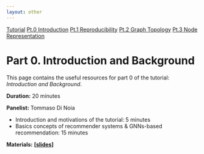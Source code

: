 ```yaml
---
layout: other
---
```


<div class="button-container">
    <a href="https://sisinflab.github.io/tutorial-gnns-recsys-log2023" class="button">Tutorial</a>
    <a href="https://sisinflab.github.io/tutorial-gnns-recsys-log2023/sections/introduction/" class="button_clicked">Pt.0 Introduction</a>
    <a href="https://sisinflab.github.io/tutorial-gnns-recsys-log2023/sections/reproducibility/" class="button">Pt.1 Reproducibility</a>
    <a href="https://sisinflab.github.io/tutorial-gnns-recsys-log2023/sections/graph_topology/" class="button">Pt.2 Graph Topology</a>
    <a href="https://sisinflab.github.io/tutorial-gnns-recsys-log2023/sections/node_representation/" class="button">Pt.3 Node Representation</a>
</div>

# Part 0. Introduction and Background

This page contains the useful resources for part 0 of the tutorial: _Introduction and Background_.

**Duration:** 20 minutes

**Panelist:** Tommaso Di Noia

- Introduction and motivations of the tutorial: 5 minutes
- Basics concepts of recommender systems & GNNs-based recommendation: 15 minutes

**Materials:** **\[[slides](https://sisinflab.github.io/tutorial-gnns-recsys-log2023/assets/slides/Part0.pdf)\]**
